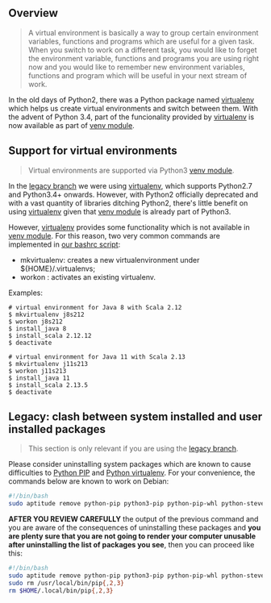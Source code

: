 ## Overview

> A virtual environment is basically a way to group certain environment variables, functions and programs which are useful for a given task. When you switch to work on a different task, you would like to forget the environment variable, functions and programs you are using right now and you would like to remember new environment variables, functions and program which will be useful in your next stream of work.

In the old days of Python2, there was a Python package named [virtualenv](https://pypi.org/project/virtualenv/) which helps us create virtual environments and switch between them. With the advent of Python 3.4, part of the funcionality provided by [virtualenv](https://pypi.org/project/virtualenv/) is now available as part of [venv module](https://docs.python.org/3/library/venv.html).

## Support for virtual environments

> Virtual environments are supported via Python3 [venv module](https://docs.python.org/3/library/venv.html).

In the [legacy branch](https://github.com/frgomes/bash-scripts/tree/legacy) we were using [virtualenv](https://pypi.org/project/virtualenv/), which supports Python2.7 and Python3.4+ onwards. However, with Python2 officially deprecated and with a vast quantity of libraries ditching Python2, there's little benefit on using [virtualenv](https://pypi.org/project/virtualenv/) given that [venv module](https://docs.python.org/3/library/venv.html) is already part of Python3.

However, [virtualenv](https://pypi.org/project/virtualenv/) provides some functionality which is not available in [venv module](https://docs.python.org/3/library/venv.html). For this reason, two very common commands are implemented in [our bashrc script](https://github.com/frgomes/bash-scripts/bashrc):

 * mkvirtualenv: creates a new virtualenvironment under ${HOME}/.virtualenvs;
 * workon : activates an existing virtualenv.
 
Examples:

    # virtual environment for Java 8 with Scala 2.12
    $ mkvirtualenv j8s212
    $ workon j8s212
    $ install_java 8
    $ install_scala 2.12.12
    $ deactivate
    
    # virtual environment for Java 11 with Scala 2.13
    $ mkvirtualenv j11s213
    $ workon j11s213
    $ install_java 11
    $ install_scala 2.13.5
    $ deactivate

## Legacy: clash between system installed and user installed packages

> This section is only relevant if you are using the [legacy branch](https://github.com/frgomes/bash-scripts/tree/legacy).

Please consider uninstalling system packages which are known to cause difficulties to [Python PIP](https://pip.pypa.io) and [Python virtualenv](https://virtualenv.pypa.io). For your convenience, the commands below are known to work on Debian:

```bash
#!/bin/bash
sudo aptitude remove python-pip python3-pip python-pip-whl python-stevedore virtualenv virtualenv-clone virtualenvwrapper python-virtualenv python-virtualenv-clone python3-virtualenv python2-dev python3-dev -V -s
```

**AFTER YOU REVIEW CAREFULLY** the output of the previous command and you are aware of the consequences of uninstalling these packages and **you are plenty sure that you are not going to render your computer unusable after uninstalling the list of packages you see**, then you can proceed like this:

```bash
#!/bin/bash
sudo aptitude remove python-pip python3-pip python-pip-whl python-stevedore virtualenv virtualenv-clone virtualenvwrapper python-virtualenv python-virtualenv-clone python3-virtualenv python2-dev python3-dev -y
sudo rm /usr/local/bin/pip{,2,3}
rm $HOME/.local/bin/pip{,2,3}
```
